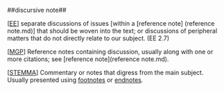 ##discursive note##

\[[EE](SOURCES.md#EE)\] separate discussions of issues [within a [reference note] (reference note.md)] that should be woven into the text; or discussions of peripheral matters that do not directly relate to our subject. (EE 2.7)

\[[MGP](SOURCES.md#MGP)\] Reference notes containing discussion, usually along with one or more citations; see [reference note](reference note.md).

\[[STEMMA](SOURCES.md#STEMMA)\] Commentary or notes that digress from the main subject. Usually presented using [footnotes](footnote.md) or [endnotes](endnote.md).
